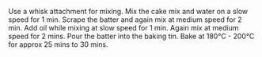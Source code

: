 Use a whisk attachment for mixing. Mix the cake mix and water on a slow speed for 1 min. Scrape the batter and again mix at medium speed for 2 min. Add oil while mixing at slow speed for 1 min. Again mix at medium speed for 2 mins. Pour the batter into the baking tin. Bake at 180°C - 200°C  for  approx 25 mins to 30 mins.